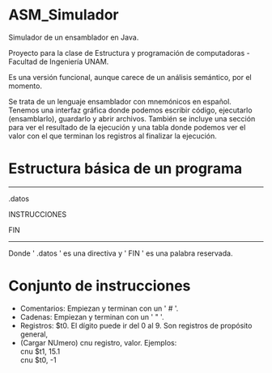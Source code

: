# ASM_Simulador
Simulador de un ensamblador en Java.

Proyecto para la clase de Estructura y programación de computadoras - Facultad de Ingeniería UNAM.

Es una versión funcional, aunque carece de un análisis semántico, por el momento.

Se trata de un lenguaje ensamblador con mnemónicos en español. Tenemos una interfaz gráfica donde podemos escribir código, ejecutarlo (ensamblarlo), guardarlo y abrir archivos. También se incluye una sección para ver el resultado de la ejecución y una tabla donde podemos ver el valor con el que terminan los registros al finalizar la ejecución.

# Estructura básica de un programa

-----------------------------------------

  .datos
  
INSTRUCCIONES

  FIN

-----------------------------------------

Donde ' .datos ' es una directiva y ' FIN ' es una palabra reservada.
  
# Conjunto de instrucciones

- Comentarios: Empiezan y terminan con un ' # '.
- Cadenas: Empiezan y terminan con un ' " '.
- Registros: $t0. El dígito puede ir del 0 al 9. Son registros de propósito general,
- (Cargar NUmero) cnu registro, valor. Ejemplos:  
  cnu $t1, 15.1  
  cnu $t0, -1  
